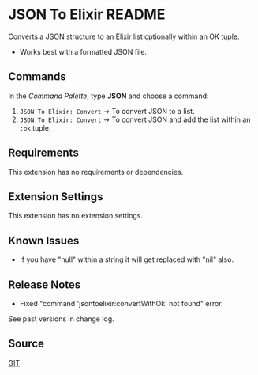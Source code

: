# JSON To Elixir README

Converts a JSON structure to an Elixir list optionally within an OK tuple.

- Works best with a formatted JSON file.

## Commands

In the _Command Palette_, type **JSON** and choose a command:

1. `JSON To Elixir: Convert` -> To convert JSON to a list.
2. `JSON To Elixir: Convert` -> To convert JSON and add the list within an `:ok` tuple.

## Requirements

This extension has no requirements or dependencies.

## Extension Settings

This extension has no extension settings.

## Known Issues

- If you have "null" within a string it will get replaced with "nil" also.

## Release Notes

- Fixed "command 'jsontoelixir:convertWithOk' not found" error.

See past versions in change log.

## Source

[GIT](https://github.com/eckmanca66/JsonToElixir)

